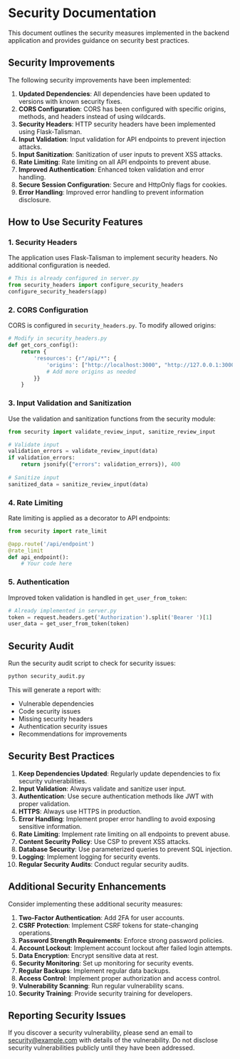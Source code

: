 # Security Documentation

This document outlines the security measures implemented in the backend application and provides guidance on security best practices.

## Security Improvements

The following security improvements have been implemented:

1. **Updated Dependencies**: All dependencies have been updated to versions with known security fixes.
2. **CORS Configuration**: CORS has been configured with specific origins, methods, and headers instead of using wildcards.
3. **Security Headers**: HTTP security headers have been implemented using Flask-Talisman.
4. **Input Validation**: Input validation for API endpoints to prevent injection attacks.
5. **Input Sanitization**: Sanitization of user inputs to prevent XSS attacks.
6. **Rate Limiting**: Rate limiting on all API endpoints to prevent abuse.
7. **Improved Authentication**: Enhanced token validation and error handling.
8. **Secure Session Configuration**: Secure and HttpOnly flags for cookies.
9. **Error Handling**: Improved error handling to prevent information disclosure.

## How to Use Security Features

### 1. Security Headers

The application uses Flask-Talisman to implement security headers. No additional configuration is needed.

```python
# This is already configured in server.py
from security_headers import configure_security_headers
configure_security_headers(app)
```

### 2. CORS Configuration

CORS is configured in `security_headers.py`. To modify allowed origins:

```python
# Modify in security_headers.py
def get_cors_config():
    return {
        'resources': {r"/api/*": {
            'origins': ["http://localhost:3000", "http://127.0.0.1:3000"],
            # Add more origins as needed
        }}
    }
```

### 3. Input Validation and Sanitization

Use the validation and sanitization functions from the security module:

```python
from security import validate_review_input, sanitize_review_input

# Validate input
validation_errors = validate_review_input(data)
if validation_errors:
    return jsonify({"errors": validation_errors}), 400
    
# Sanitize input
sanitized_data = sanitize_review_input(data)
```

### 4. Rate Limiting

Rate limiting is applied as a decorator to API endpoints:

```python
from security import rate_limit

@app.route('/api/endpoint')
@rate_limit
def api_endpoint():
    # Your code here
```

### 5. Authentication

Improved token validation is handled in `get_user_from_token`:

```python
# Already implemented in server.py
token = request.headers.get('Authorization').split('Bearer ')[1]
user_data = get_user_from_token(token)
```

## Security Audit

Run the security audit script to check for security issues:

```bash
python security_audit.py
```

This will generate a report with:
- Vulnerable dependencies
- Code security issues
- Missing security headers
- Authentication security issues
- Recommendations for improvements

## Security Best Practices

1. **Keep Dependencies Updated**: Regularly update dependencies to fix security vulnerabilities.
2. **Input Validation**: Always validate and sanitize user input.
3. **Authentication**: Use secure authentication methods like JWT with proper validation.
4. **HTTPS**: Always use HTTPS in production.
5. **Error Handling**: Implement proper error handling to avoid exposing sensitive information.
6. **Rate Limiting**: Implement rate limiting on all endpoints to prevent abuse.
7. **Content Security Policy**: Use CSP to prevent XSS attacks.
8. **Database Security**: Use parameterized queries to prevent SQL injection.
9. **Logging**: Implement logging for security events.
10. **Regular Security Audits**: Conduct regular security audits.

## Additional Security Enhancements

Consider implementing these additional security measures:

1. **Two-Factor Authentication**: Add 2FA for user accounts.
2. **CSRF Protection**: Implement CSRF tokens for state-changing operations.
3. **Password Strength Requirements**: Enforce strong password policies.
4. **Account Lockout**: Implement account lockout after failed login attempts.
5. **Data Encryption**: Encrypt sensitive data at rest.
6. **Security Monitoring**: Set up monitoring for security events.
7. **Regular Backups**: Implement regular data backups.
8. **Access Control**: Implement proper authorization and access control.
9. **Vulnerability Scanning**: Run regular vulnerability scans.
10. **Security Training**: Provide security training for developers.

## Reporting Security Issues

If you discover a security vulnerability, please send an email to security@example.com with details of the vulnerability. Do not disclose security vulnerabilities publicly until they have been addressed. 